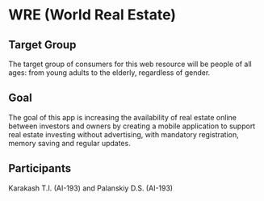 # WRE (World Real Estate)
## Target Group
The target group of consumers for this web resource will be people of all ages: from young adults to the elderly, regardless of gender.
## Goal
The goal of this app is increasing the availability of real estate online between investors and owners by creating a mobile application to support real estate investing without advertising, with mandatory registration, memory saving and regular updates.
## Participants
Karakash T.I. (AI-193) and Palanskiy D.S. (AI-193)
